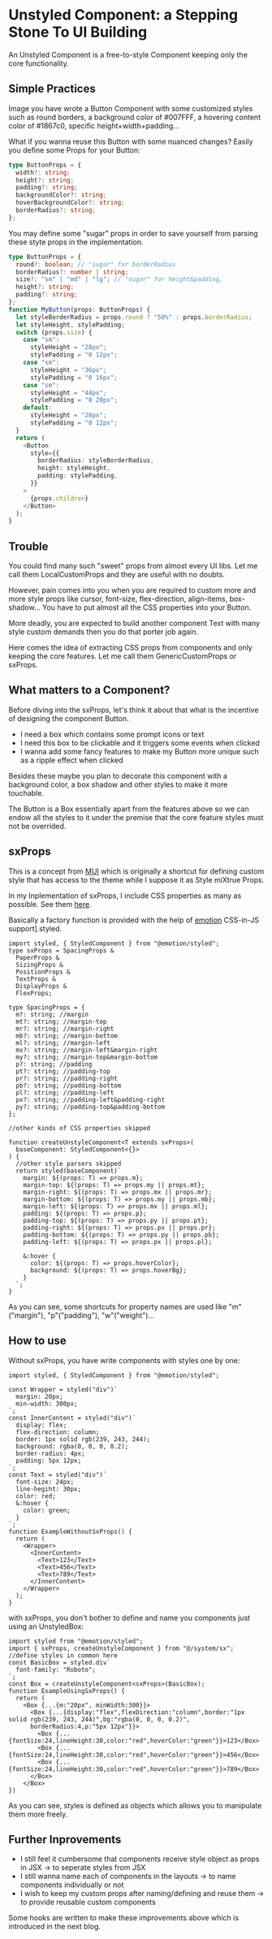 # Unstyled Component: a Stepping Stone To UI Building

An Unstyled Component is a free-to-style Component keeping only the core functionality.

## Simple Practices

Image you have wrote a Button Component with some customized styles such as round borders, a background color of #007FFF, a hovering content color of #1867c0, specific height+width+padding...

What if you wanna reuse this Button with some nuanced changes? Easily you define some Props for your Button:

```typescript
type ButtonProps = {
  width?: string;
  height?: string;
  padding?: string;
  backgroundColor?: string;
  hoverBackgroundColor?: string;
  borderRadius?: string;
};
```

You may define some "sugar" props in order to save yourself from parsing these styte props in the implementation.

```typescript
type ButtonProps = {
  round?: boolean; // "sugar" for borderRadius
  borderRadius?: number | string;
  size?: "sm" | "md" | "lg"; // "sugar" for height&padding,
  height?: string;
  padding?: string;
};
function MyButton(props: ButtonProps) {
  let styleBorderRadius = props.round ? "50%" : props.borderRadius;
  let styleHeight, stylePadding;
  switch (props.size) {
    case "sm":
      styleHeight = "28px";
      stylePadding = "0 12px";
    case "sm":
      styleHeight = "36px";
      stylePadding = "0 16px";
    case "sm":
      styleHeight = "44px";
      stylePadding = "0 20px";
    default:
      styleHeight = "28px";
      stylePadding = "0 12px";
  }
  return (
    <Button
      style={{
        borderRadius: styleBorderRadius,
        height: styleHeight,
        padding: stylePadding,
      }}
    >
      {props.children}
    </Button>
  );
}
```

## Trouble

You could find many such "sweet" props from almost every UI libs. Let me call them LocalCustomProps and they are useful with no doubts.

However, pain comes into you when you are required to custom more and more style props like cursor, font-size, flex-direction, align-items, box-shadow... You have to put almost all the CSS properties into your Button.

More deadly, you are expected to build another component Text with many style custom demands then you do that porter job again.

Here comes the idea of extracting CSS props from components and only keeping the core features. Let me call them GenericCustomProps or sxProps.

## What matters to a Component?

Before diving into the sxProps, let's think it about that what is the incentive of designing the component Button.

- I need a box which contains some prompt icons or text
- I need this box to be clickable and it triggers some events when clicked
- I wanna add some fancy features to make my Button more unique such as a ripple effect when clicked

Besides these maybe you plan to decorate this component with a background color, a box shadow and other styles to make it more touchable.

The Button is a Box essentially apart from the features above so we can endow all the styles to it under the premise that the core feature styles must not be overrided.

## sxProps

This is a concept from [MUI](https://mui.com/system/the-sx-prop/) which is originally a shortcut for defining custom style that has access to the theme while I suppose it as Style miXtrue Props.

In my Inplementation of sxProps, I include CSS properties as many as possible. See them [here](https://github.com/KyLoc20/twitter-shadow/blob/master/system/sx.tsx).

Basically a factory function is provided with the help of [emotion](https://github.com/emotion-js/emotion) CSS-in-JS support].styled.

```tsx
import styled, { StyledComponent } from "@emotion/styled";
type sxProps = SpacingProps &
  PaperProps &
  SizingProps &
  PositionProps &
  TextProps &
  DisplayProps &
  FlexProps;

type SpacingProps = {
  m?: string; //margin
  mt?: string; //margin-top
  mr?: string; //margin-right
  mb?: string; //margin-bottom
  ml?: string; //margin-left
  mx?: string; //margin-left&margin-right
  my?: string; //margin-top&margin-bottom
  p?: string; //padding
  pt?: string; //padding-top
  pr?: string; //padding-right
  pb?: string; //padding-bottom
  pl?: string; //padding-left
  px?: string; //padding-left&padding-right
  py?: string; //padding-top&padding-bottom
};

//other kinds of CSS properties skipped

function createUnstyleComponent<T extends sxProps>(
  baseComponent: StyledComponent<{}>
) {
  //other style parsers skipped
  return styled(baseComponent)`
    margin: ${(props: T) => props.m};
    margin-top: ${(props: T) => props.my || props.mt};
    margin-right: ${(props: T) => props.mx || props.mr};
    margin-bottom: ${(props: T) => props.my || props.mb};
    margin-left: ${(props: T) => props.mx || props.ml};
    padding: ${(props: T) => props.p};
    padding-top: ${(props: T) => props.py || props.pt};
    padding-right: ${(props: T) => props.px || props.pr};
    padding-bottom: ${(props: T) => props.py || props.pb};
    padding-left: ${(props: T) => props.px || props.pl};

    &:hover {
      color: ${(props: T) => props.hoverColor};
      background: ${(props: T) => props.hoverBg};
    }
  `;
}
```

As you can see, some shortcuts for property names are used like "m"("margin"), "p"("padding"), "w"("weight")...

## How to use

Without sxProps, you have write components with styles one by one:

```tsx
import styled, { StyledComponent } from "@emotion/styled";

const Wrapper = styled("div")`
  margin: 20px;
  min-width: 300px;
`;
const InnerContent = styled("div")`
  display: flex;
  flex-direction: column;
  border: 1px solid rgb(239, 243, 244);
  background: rgba(0, 0, 0, 0.2);
  border-radius: 4px;
  padding: 5px 12px;
`;
const Text = styled("div")`
  font-size: 24px;
  line-hegiht: 30px;
  color: red;
  &:hover {
    color: green;
  }
`;
function ExampleWithoutSxProps() {
  return (
    <Wrapper>
      <InnerContent>
        <Text>123</Text>
        <Text>456</Text>
        <Text>789</Text>
      </InnerContent>
    </Wrapper>
  );
}
```

with sxProps, you don't bother to define and name you components just using an UnstyledBox:

```tsx
import styled from "@emotion/styled";
import { sxProps, createUnstyleComponent } from "@/system/sx";
//define styles in common here
const BasicBox = styled.div`
  font-family: "Roboto";
`;
const Box = createUnstyleComponent<sxProps>(BasicBox);
function ExampleUsingSxProps() {
  return (
    <Box {...{m:"20px", minWidth:300}}>
      <Box {...{display:"flex",flexDirection:"column",border:"1px solid rgb(239, 243, 244)",bg:"rgba(0, 0, 0, 0.2)",
      borderRadius:4,p:"5px 12px"}}>
        <Box {...{fontSize:24,lineHeight:30,color:"red",hoverColor:"green"}}>123</Box>
        <Box {...{fontSize:24,lineHeight:30,color:"red",hoverColor:"green"}}>456</Box>
        <Box {...{fontSize:24,lineHeight:30,color:"red",hoverColor:"green"}}>789</Box>
      </Box>
    </Box>
})
```

As you can see, styles is defined as objects which allows you to manipulate them more freely.

## Further Inprovements

- I still feel it cumbersome that components receive style object as props in JSX -> to seperate styles from JSX
- I still wanna name each of components in the layouts -> to name components individually or not
- I wish to keep my custom props after naming/defining and reuse them -> to provide reusable custom components

Some hooks are written to make these improvements above which is introduced in the next blog.
